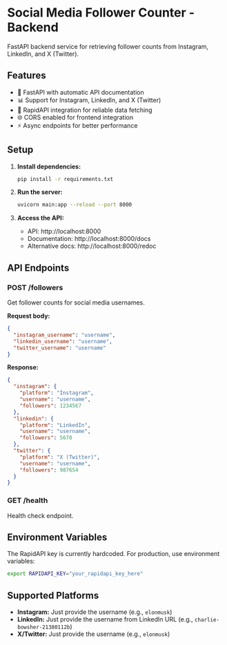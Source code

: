 # Social Media Follower Counter - Backend

FastAPI backend service for retrieving follower counts from Instagram, LinkedIn, and X (Twitter).

## Features

- 🚀 FastAPI with automatic API documentation
- 📊 Support for Instagram, LinkedIn, and X (Twitter)
- 🔑 RapidAPI integration for reliable data fetching
- 🌐 CORS enabled for frontend integration
- ⚡ Async endpoints for better performance

## Setup

1. **Install dependencies:**
   ```bash
   pip install -r requirements.txt
   ```

2. **Run the server:**
   ```bash
   uvicorn main:app --reload --port 8000
   ```

3. **Access the API:**
   - API: http://localhost:8000
   - Documentation: http://localhost:8000/docs
   - Alternative docs: http://localhost:8000/redoc

## API Endpoints

### POST /followers
Get follower counts for social media usernames.

**Request body:**
```json
{
  "instagram_username": "username",
  "linkedin_username": "username", 
  "twitter_username": "username"
}
```

**Response:**
```json
{
  "instagram": {
    "platform": "Instagram",
    "username": "username",
    "followers": 1234567
  },
  "linkedin": {
    "platform": "LinkedIn", 
    "username": "username",
    "followers": 5678
  },
  "twitter": {
    "platform": "X (Twitter)",
    "username": "username", 
    "followers": 987654
  }
}
```

### GET /health
Health check endpoint.

## Environment Variables

The RapidAPI key is currently hardcoded. For production, use environment variables:

```bash
export RAPIDAPI_KEY="your_rapidapi_key_here"
```

## Supported Platforms

- **Instagram:** Just provide the username (e.g., `elonmusk`)
- **LinkedIn:** Just provide the username from LinkedIn URL (e.g., `charlie-bowsher-21380112b`)
- **X/Twitter:** Just provide the username (e.g., `elonmusk`) 